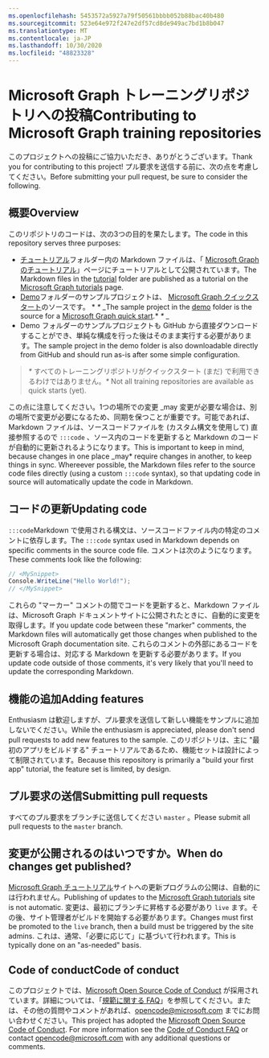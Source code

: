 ```yaml
---
ms.openlocfilehash: 5453572a5927a79f50561bbbb052b88bac40b480
ms.sourcegitcommit: 523e64e972f247e2df57cd8de949ac7bd1b8b047
ms.translationtype: MT
ms.contentlocale: ja-JP
ms.lasthandoff: 10/30/2020
ms.locfileid: "48823328"
---
```

# <a name="contributing-to-microsoft-graph-training-repositories"></a><span data-ttu-id="5af49-101">Microsoft Graph トレーニングリポジトリへの投稿</span><span class="sxs-lookup"><span data-stu-id="5af49-101">Contributing to Microsoft Graph training repositories</span></span>

<span data-ttu-id="5af49-102">このプロジェクトへの投稿にご協力いただき、ありがとうございます。</span><span class="sxs-lookup"><span data-stu-id="5af49-102">Thank you for contributing to this project!</span></span> <span data-ttu-id="5af49-103">プル要求を送信する前に、次の点を考慮してください。</span><span class="sxs-lookup"><span data-stu-id="5af49-103">Before submitting your pull request, be sure to consider the following.</span></span>

## <a name="overview"></a><span data-ttu-id="5af49-104">概要</span><span class="sxs-lookup"><span data-stu-id="5af49-104">Overview</span></span>

<span data-ttu-id="5af49-105">このリポジトリのコードは、次の3つの目的を果たします。</span><span class="sxs-lookup"><span data-stu-id="5af49-105">The code in this repository serves three purposes:</span></span>

- <span data-ttu-id="5af49-106">[チュートリアル](/tutorial)フォルダー内の Markdown ファイルは、「 [Microsoft Graph のチュートリアル](https://docs.microsoft.com/graph/tutorials)」ページにチュートリアルとして公開されています。</span><span class="sxs-lookup"><span data-stu-id="5af49-106">The Markdown files in the [tutorial](/tutorial) folder are published as a tutorial on the [Microsoft Graph tutorials](https://docs.microsoft.com/graph/tutorials) page.</span></span>
- <span data-ttu-id="5af49-107">[Demo](/demo)フォルダーのサンプルプロジェクトは、 [Microsoft Graph クイックスタート](https://developer.microsoft.com/graph/quick-start)のソースです。 \* *\** _</span><span class="sxs-lookup"><span data-stu-id="5af49-107">The sample project in the [demo](/demo) folder is the source for a [Microsoft Graph quick start](https://developer.microsoft.com/graph/quick-start).\* *\** _</span></span>
- <span data-ttu-id="5af49-108">Demo フォルダーのサンプルプロジェクトも GitHub から直接ダウンロードすることができ、単純な構成を行った後はそのまま実行する必要があります。</span><span class="sxs-lookup"><span data-stu-id="5af49-108">The sample project in the demo folder is also downloadable directly from GitHub and should run as-is after some simple configuration.</span></span>

> <span data-ttu-id="5af49-109">_*\**_ すべてのトレーニングリポジトリがクイックスタート (まだ) で利用できるわけではありません。</span><span class="sxs-lookup"><span data-stu-id="5af49-109">_*\**_ Not all training repositories are available as quick starts (yet).</span></span>

<span data-ttu-id="5af49-110">この点に注意してください。1つの場所での変更 _may 変更が必要な場合は、別の場所で変更が必要になるため、同期を保つことが重要です。可能であれば、Markdown ファイルは、ソースコードファイルを (カスタム構文を使用して) 直接参照するので `:::code` 、ソース内のコードを更新すると Markdown のコードが自動的に更新されるようになります。</span><span class="sxs-lookup"><span data-stu-id="5af49-110">This is important to keep in mind, because changes in one place _may\* require changes in another, to keep things in sync. Whereever possible, the Markdown files refer to the source code files directly (using a custom `:::code` syntax), so that updating code in source will automatically update the code in Markdown.</span></span>

## <a name="updating-code"></a><span data-ttu-id="5af49-111">コードの更新</span><span class="sxs-lookup"><span data-stu-id="5af49-111">Updating code</span></span>

<span data-ttu-id="5af49-112">`:::code`Markdown で使用される構文は、ソースコードファイル内の特定のコメントに依存します。</span><span class="sxs-lookup"><span data-stu-id="5af49-112">The `:::code` syntax used in Markdown depends on specific comments in the source code file.</span></span> <span data-ttu-id="5af49-113">コメントは次のようになります。</span><span class="sxs-lookup"><span data-stu-id="5af49-113">These comments look like the following:</span></span>

```csharp
// <MySnippet>
Console.WriteLine("Hello World!");
// </MySnippet>
```

<span data-ttu-id="5af49-114">これらの "マーカー" コメントの間でコードを更新すると、Markdown ファイルは、Microsoft Graph ドキュメントサイトに公開されたときに、自動的に変更を取得します。</span><span class="sxs-lookup"><span data-stu-id="5af49-114">If you update code between these "marker" comments, the Markdown files will automatically get those changes when published to the Microsoft Graph documentation site.</span></span> <span data-ttu-id="5af49-115">これらのコメントの外部にあるコードを更新する場合は、対応する Markdown を更新する必要があります。</span><span class="sxs-lookup"><span data-stu-id="5af49-115">If you update code outside of those comments, it's very likely that you'll need to update the corresponding Markdown.</span></span>

## <a name="adding-features"></a><span data-ttu-id="5af49-116">機能の追加</span><span class="sxs-lookup"><span data-stu-id="5af49-116">Adding features</span></span>

<span data-ttu-id="5af49-117">Enthusiasm は歓迎しますが、プル要求を送信して新しい機能をサンプルに追加しないでください。</span><span class="sxs-lookup"><span data-stu-id="5af49-117">While the enthusiasm is appreciated, please don't send pull requests to add new features to the sample.</span></span> <span data-ttu-id="5af49-118">このリポジトリは、主に "最初のアプリをビルドする" チュートリアルであるため、機能セットは設計によって制限されています。</span><span class="sxs-lookup"><span data-stu-id="5af49-118">Because this repository is primarily a "build your first app" tutorial, the feature set is limited, by design.</span></span>

## <a name="submitting-pull-requests"></a><span data-ttu-id="5af49-119">プル要求の送信</span><span class="sxs-lookup"><span data-stu-id="5af49-119">Submitting pull requests</span></span>

<span data-ttu-id="5af49-120">すべてのプル要求をブランチに送信してください `master` 。</span><span class="sxs-lookup"><span data-stu-id="5af49-120">Please submit all pull requests to the `master` branch.</span></span>

<!-- markdownlint-disable MD026 -->
## <a name="when-do-changes-get-published"></a><span data-ttu-id="5af49-121">変更が公開されるのはいつですか。</span><span class="sxs-lookup"><span data-stu-id="5af49-121">When do changes get published?</span></span>

<span data-ttu-id="5af49-122">[Microsoft Graph チュートリアル](https://docs.microsoft.com/graph/tutorials)サイトへの更新プログラムの公開は、自動的には行われません。</span><span class="sxs-lookup"><span data-stu-id="5af49-122">Publishing of updates to the [Microsoft Graph tutorials](https://docs.microsoft.com/graph/tutorials) site is not automatic.</span></span> <span data-ttu-id="5af49-123">変更は、最初にブランチに昇格する必要があり `live` ます。その後、サイト管理者がビルドを開始する必要があります。</span><span class="sxs-lookup"><span data-stu-id="5af49-123">Changes must first be promoted to the `live` branch, then a build must be triggered by the site admins.</span></span> <span data-ttu-id="5af49-124">これは、通常、「必要に応じて」に基づいて行われます。</span><span class="sxs-lookup"><span data-stu-id="5af49-124">This is typically done on an "as-needed" basis.</span></span>

## <a name="code-of-conduct"></a><span data-ttu-id="5af49-125">Code of conduct</span><span class="sxs-lookup"><span data-stu-id="5af49-125">Code of conduct</span></span>

<span data-ttu-id="5af49-p106">このプロジェクトでは、[Microsoft Open Source Code of Conduct](https://opensource.microsoft.com/codeofconduct/) が採用されています。詳細については、「[規範に関する FAQ](https://opensource.microsoft.com/codeofconduct/faq/)」を参照してください。または、その他の質問やコメントがあれば、[opencode@microsoft.com](mailto:opencode@microsoft.com) までにお問い合わせください。</span><span class="sxs-lookup"><span data-stu-id="5af49-p106">This project has adopted the [Microsoft Open Source Code of Conduct](https://opensource.microsoft.com/codeofconduct/). For more information see the [Code of Conduct FAQ](https://opensource.microsoft.com/codeofconduct/faq/) or contact [opencode@microsoft.com](mailto:opencode@microsoft.com) with any additional questions or comments.</span></span>

